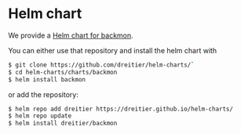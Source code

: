 # Helm chart

We provide a [Helm chart for backmon](https://github.com/dreitier/helm-charts/).

You can either use that repository and install the helm chart with

```bash
$ git clone https://github.com/dreitier/helm-charts/`
$ cd helm-charts/charts/backmon
$ helm install backmon
```

or add the repository:

```bash
$ helm repo add dreitier https://dreitier.github.io/helm-charts/
$ helm repo update
$ helm install dreitier/backmon
```